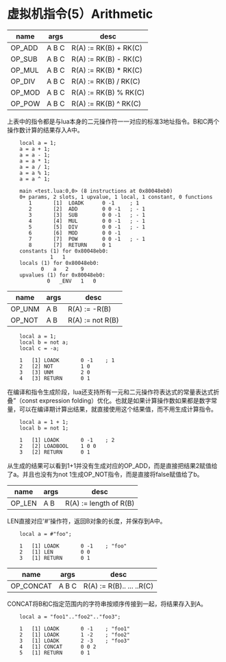 # 虚拟机指令(5）Arithmetic




 name | args | desc 
------------ | -------------|-------------
 OP_ADD | A B C | R(A) := RK(B) + RK(C) 
 OP_SUB | A B C | R(A) := RK(B) - RK(C) 
 OP_MUL | A B C | R(A) := RK(B) * RK(C) 
 OP_DIV | A B C | R(A) := RK(B) / RK(C) 
 OP_MOD | A B C | R(A) := RK(B) % RK(C) 
 OP_POW | A B C | R(A) := RK(B) ^ RK(C) 

 	  
上表中的指令都是与lua本身的二元操作符一一对应的标准3地址指令。B和C两个操作数计算的结果存入A中。

```
    local a = 1;  
    a = a + 1;  
    a = a - 1;  
    a = a * 1;  
    a = a / 1;  
    a = a % 1;  
    a = a ^ 1;

```

```
    main <test.lua:0,0> (8 instructions at 0x80048eb0)
    0+ params, 2 slots, 1 upvalue, 1 local, 1 constant, 0 functions
       1       [1]	LOADK      0 -1	    ; 1
       2       [2]	ADD        0 0 -1   ; - 1
       3       [3]	SUB        0 0 -1   ; - 1
       4       [4]	MUL        0 0 -1   ; - 1
       5       [5]	DIV        0 0 -1   ; - 1
       6       [6]	MOD        0 0 -1
       7       [7]	POW        0 0 -1	; - 1
       8       [7]	RETURN     0 1
    constants (1) for 0x80048eb0:
    	      1	  1
    locals (1) for 0x80048eb0:
    	   0   a   2	9
    upvalues (1) for 0x80048eb0:
    	     0	 _ENV	1	0  
```

 name | args | desc 
------------ | -------------|-------------
 OP_UNM | A B  | R(A) := -R(B) 
 OP_NOT | A B  | R(A) := not R(B) 

```
    local a = 1;  
    local b = not a;  
    local c = -a; 
```

```
    1   [1] LOADK       0 -1    ; 1  
    2   [2] NOT         1 0  
    3   [3] UNM         2 0  
    4   [3] RETURN      0 1   
```

在编译和指令生成阶段，lua还支持所有一元和二元操作符表达式的常量表达式折叠”（const expression folding）优化。也就是如果计算操作数如果都是数字常量，可以在编译期计算出结果，就直接使用这个结果值，而不用生成计算指令。

```
    local a = 1 + 1;  
    local b = not 1; 
```
```
    1   [1] LOADK       0 -1    ; 2  
    2   [2] LOADBOOL    1 0 0  
    3   [2] RETURN      0 1  
```

从生成的结果可以看到1+1并没有生成对应的OP_ADD，而是直接把结果2赋值给了a。并且也没有为not 1生成OP_NOT指令，而是直接将false赋值给了b。 


 name | args | desc 
------------ | -------------|-------------
 OP_LEN | A B  | R(A) := length of R(B) 

LEN直接对应'#'操作符，返回B对象的长度，并保存到A中。

```
    local a = #"foo"; 
```
```
    1   [1] LOADK       0 -1    ; "foo"  
    2   [1] LEN         0 0  
    3   [1] RETURN      0 1
```

 name | args | desc 
------------ | -------------|-------------
 OP_CONCAT | A B C  | R(A) := R(B).. ... ..R(C) 

CONCAT将B和C指定范围内的字符串按顺序传接到一起，将结果存入到A。

```
    local a = "foo1".."foo2".."foo3"; 
```

```
    1   [1] LOADK       0 -1    ; "foo1"  
    2   [1] LOADK       1 -2    ; "foo2"  
    3   [1] LOADK       2 -3    ; "foo3"  
    4   [1] CONCAT      0 0 2  
    5   [1] RETURN      0 1
```